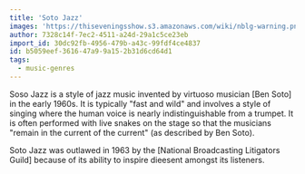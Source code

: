 ```yaml
---
title: 'Soto Jazz'
images: 'https://thiseveningsshow.s3.amazonaws.com/wiki/nblg-warning.png'
author: 7328c14f-7ec2-4511-a24d-29a1c5ce23eb
import_id: 30dc92fb-4956-479b-a43c-99fdf4ce4837
id: b5059eef-3616-47a9-9a15-2b31d6cd64d1
tags:
  - music-genres
---
```

Soso Jazz is a style of jazz music invented by virtuoso musician [Ben Soto] in the early 1960s. It is typically "fast and wild" and involves a style of singing where the human voice is nearly indistinguishable from a trumpet. It is often performed with live snakes on the stage so that the musicians "remain in the current of the current" (as described by Ben Soto).

Soto Jazz was outlawed in 1963 by the [National Broadcasting Litigators Guild] because of its ability to inspire dieesent amongst its listeners.
